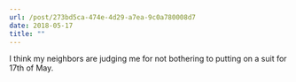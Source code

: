 ```yaml
---
url: /post/273bd5ca-474e-4d29-a7ea-9c0a780008d7
date: 2018-05-17
title: ""
---
```


I think my neighbors are judging me for not bothering to putting on a suit for 17th of May.
